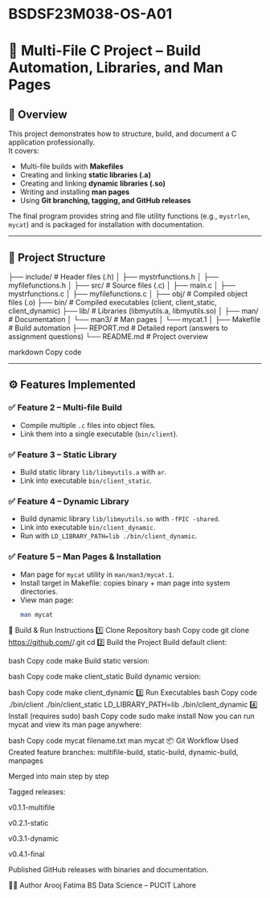 # BSDSF23M038-OS-A01

# 📌 Multi-File C Project – Build Automation, Libraries, and Man Pages  

## 📖 Overview  
This project demonstrates how to structure, build, and document a C application professionally.  
It covers:  
- Multi-file builds with **Makefiles**  
- Creating and linking **static libraries (.a)**  
- Creating and linking **dynamic libraries (.so)**  
- Writing and installing **man pages**  
- Using **Git branching, tagging, and GitHub releases**  

The final program provides string and file utility functions (e.g., `mystrlen`, `mycat`) and is packaged for installation with documentation.  

---

## 📂 Project Structure  

├── include/ # Header files (.h)
│ ├── mystrfunctions.h
│ ├── myfilefunctions.h
│
├── src/ # Source files (.c)
│ ├── main.c
│ ├── mystrfunctions.c
│ ├── myfilefunctions.c
│
├── obj/ # Compiled object files (.o)
├── bin/ # Compiled executables (client, client_static, client_dynamic)
├── lib/ # Libraries (libmyutils.a, libmyutils.so)
│
├── man/ # Documentation
│ └── man3/ # Man pages
│ └── mycat.1
│
├── Makefile # Build automation
├── REPORT.md # Detailed report (answers to assignment questions)
└── README.md # Project overview

markdown
Copy code

---

## ⚙️ Features Implemented  

### ✅ Feature 2 – Multi-file Build  
- Compile multiple `.c` files into object files.  
- Link them into a single executable (`bin/client`).  

### ✅ Feature 3 – Static Library  
- Build static library `lib/libmyutils.a` with `ar`.  
- Link into executable `bin/client_static`.  

### ✅ Feature 4 – Dynamic Library  
- Build dynamic library `lib/libmyutils.so` with `-fPIC -shared`.  
- Link into executable `bin/client_dynamic`.  
- Run with `LD_LIBRARY_PATH=lib ./bin/client_dynamic`.  

### ✅ Feature 5 – Man Pages & Installation  
- Man page for `mycat` utility in `man/man3/mycat.1`.  
- Install target in Makefile: copies binary + man page into system directories.  
- View man page:  
  ```bash
  man mycat
🚀 Build & Run Instructions
1️⃣ Clone Repository
bash
Copy code
git clone https://github.com/<your-username>/<repo-name>.git
cd <repo-name>
2️⃣ Build the Project
Build default client:

bash
Copy code
make
Build static version:

bash
Copy code
make client_static
Build dynamic version:

bash
Copy code
make client_dynamic
3️⃣ Run Executables
bash
Copy code
./bin/client
./bin/client_static
LD_LIBRARY_PATH=lib ./bin/client_dynamic
4️⃣ Install (requires sudo)
bash
Copy code
sudo make install
Now you can run mycat and view its man page anywhere:

bash
Copy code
mycat filename.txt
man mycat
📦 Git Workflow Used
Created feature branches: multifile-build, static-build, dynamic-build, manpages

Merged into main step by step

Tagged releases:

v0.1.1-multifile

v0.2.1-static

v0.3.1-dynamic

v0.4.1-final

Published GitHub releases with binaries and documentation.

👩‍💻 Author
Arooj Fatima
BS Data Science – PUCIT Lahore
